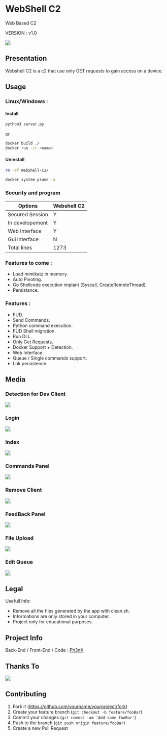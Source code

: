 # WebShell C2
Web Based C2

VERSION : v1.0

![](./readme_img/home.png)


## Presentation

Webshell C2 is a c2 that use only GET requests to gain access on a device.

## Usage

### Linux/Windows :

#### Install
```sh
python3 server.py
```
or
```sh
docker build ./
docker run -it <name>
```
#### Uninstall
```sh
rm -rf WebShell-C2/
```
```sh
docker system prune -a
```

### Security and program

|  Options   | Webshell C2 |
|------------|-----------------|
| Secured Session | Y       |
| In developement    | Y       |
| Web Interface   | Y       |
|Gui interface | N |
|Total lines | 1273 |


### Features to come :

* Load mimikatz in memory.
* Auto Pivoting.
* Go Shellcode execution implant (Syscall, CreateRemoteThread).
* Persistance.


### Features :

* FUD.
* Send Commands.
* Python command execution.
* FUD Shell migration.
* Run DLL.
* Only Get Requests.
* Docker Support + Detection.
* Web Interface.
* Queue / Single commands support.
* Lnk persistence.


## Media
### Detection for Dev Client
![](./readme_img/scan.png)

### Login
![](./readme_img/login.png)

### Index
![](./readme_img/site1.png)

### Commands Panel
![](./readme_img/site2.png)

### Remove Client
![](./readme_img/site3.png)

### FeedBack Panel
![](./readme_img/site4.png)

### File Upload
![](./readme_img/site5.png)

### Edit Queue
![](./readme_img/site6.png)

## Legal

Usefull Info:
* Remove all the files generated by the app with clean.sh.
* Informations are only stored in your computer.
* Project only for educational purposes.

## Project Info

Back-End / Front-End / Code : [Ph3nX](https://github.com/Ph3nX-Z)

## Thanks To
[![](https://reporoster.com/stars/ph3nx-Z/WebShell-C2)](https://github.com/Ph3nX-Z/WebShell-C2/stargazers)
## Contributing

1. Fork it (<https://github.com/yourname/yourproject/fork>)
2. Create your feature branch (`git checkout -b feature/fooBar`)
3. Commit your changes (`git commit -am 'Add some fooBar'`)
4. Push to the branch (`git push origin feature/fooBar`)
5. Create a new Pull Request

